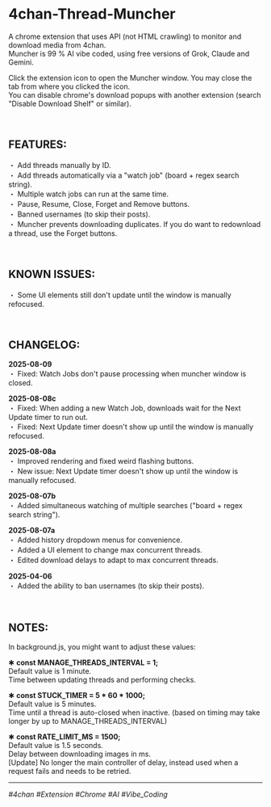 # 4chan-Thread-Muncher
A chrome extension that uses API (not HTML crawling) to monitor and download media from 4chan.  
Muncher is 99 % AI vibe coded, using free versions of Grok, Claude and Gemini.

Click the extension icon to open the Muncher window. You may close the tab from where you clicked the icon.  
You can disable chrome's download popups with another extension (search "Disable Download Shelf" or similar).

<br>

## FEATURES: 
・ Add threads manually by ID.  
・ Add threads automatically via a "watch job" (board + regex search string).  
・ Multiple watch jobs can run at the same time.  
・ Pause, Resume, Close, Forget and Remove buttons.  
・ Banned usernames (to skip their posts).  
・ Muncher prevents downloading duplicates. If you do want to redownload a thread, use the Forget buttons.  

<br>

## KNOWN ISSUES:
・ Some UI elements still don't update until the window is manually refocused.  

<br>

## CHANGELOG:
**2025-08-09**  
・ Fixed:  Watch Jobs don't pause processing when muncher window is closed.  

**2025-08-08c**  
・ Fixed: When adding a new Watch Job, downloads wait for the Next Update timer to run out.  
・ Fixed: Next Update timer doesn't show up until the window is manually refocused.  

**2025-08-08a**  
・ Improved rendering and fixed weird flashing buttons.  
・ New issue: Next Update timer doesn't show up until the window is manually refocused.  

**2025-08-07b**  
・ Added simultaneous watching of multiple searches ("board + regex search string").  

**2025-08-07a**  
・ Added history dropdown menus for convenience.  
・ Added a UI element to change max concurrent threads.  
・ Edited download delays to adapt to max concurrent threads.  

**2025-04-06**  
・ Added the ability to ban usernames (to skip their posts).  

<br>

## NOTES:
In background.js, you might want to adjust these values:

✱ **const MANAGE_THREADS_INTERVAL = 1;**  
    Default value is 1 minute.  
    Time between updating threads and performing checks.  

✱ **const STUCK_TIMER = 5 * 60 * 1000;**  
    Default value is 5 minutes.      
    Time until a thread is auto-closed when inactive. (based on timing may take longer by up to MANAGE_THREADS_INTERVAL)  

✱ **const RATE_LIMIT_MS = 1500;**  
    Default value is 1.5 seconds.  
    Delay between downloading images in ms.  
    [Update] No longer the main controller of delay, instead used when a request fails and needs to be retried.  

---

*#4chan #Extension #Chrome #AI #Vibe_Coding*










